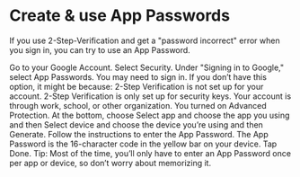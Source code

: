 # Create & use App Passwords

If you use 2-Step-Verification and get a "password incorrect" error when you sign in, you can try to use an App Password.

Go to your Google Account.
Select Security.
Under "Signing in to Google," select App Passwords. You may need to sign in. If you don’t have this option, it might be because:
2-Step Verification is not set up for your account.
2-Step Verification is only set up for security keys.
Your account is through work, school, or other organization.
You turned on Advanced Protection.
At the bottom, choose Select app and choose the app you using and then Select device and choose the device you’re using and then Generate.
Follow the instructions to enter the App Password. The App Password is the 16-character code in the yellow bar on your device.
Tap Done.
Tip: Most of the time, you’ll only have to enter an App Password once per app or device, so don’t worry about memorizing it.

